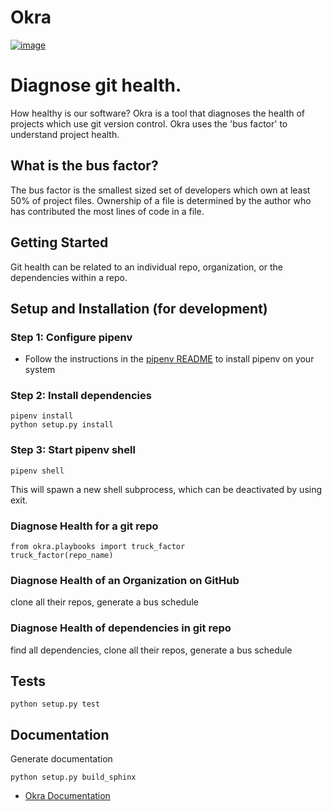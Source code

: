 # Okra

[![image](https://travis-ci.org/okrahealth/okra.svg?branch=master)](https://travis-ci.com/)


Diagnose git health. 
=======
How healthy is our software? Okra is a tool that diagnoses the health of
projects which use git version control. Okra uses the 'bus factor' to
understand project health.

## What is the bus factor?

The bus factor is the smallest sized set of developers which own at least
50% of project files. Ownership of a file is determined by the author who
has contributed the most lines of code in a file.


## Getting Started

Git health can be related to an individual repo, organization, or
the dependencies within a repo.

## Setup and Installation (for development)

### Step 1: Configure pipenv

- Follow the instructions in the [pipenv README](https://github.com/pypa/pipenv/blob/master/README.md) to install pipenv on your system

### Step 2: Install dependencies

```shell
pipenv install
python setup.py install
```

### Step 3: Start pipenv shell

```shell
pipenv shell
```

This will spawn a new shell subprocess, which can be deactivated by using exit.

### Diagnose Health for a git repo

```
from okra.playbooks import truck_factor
truck_factor(repo_name)
```

### Diagnose Health of an Organization on GitHub

clone all their repos, generate a bus schedule

### Diagnose Health of dependencies in git repo

find all dependencies, clone all their repos, generate a bus schedule

## Tests

```shell
python setup.py test
```

## Documentation

Generate documentation

```shell
python setup.py build_sphinx
```

- [Okra Documentation](https://okrahealth.github.io/okra/)


